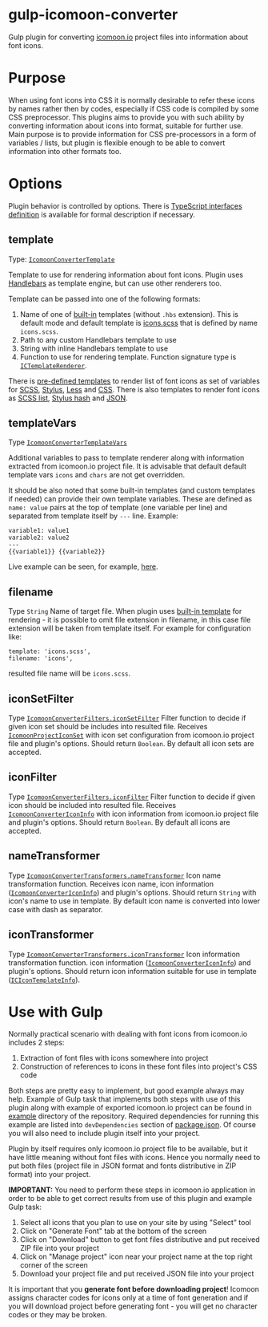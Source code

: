 # gulp-icomoon-converter
Gulp plugin for converting [icomoon.io](https://icomoon.io/app/) project files into information about font icons.

# Purpose
When using font icons into CSS it is normally desirable to refer these icons by names rather then by codes, especially if CSS code is compiled by some CSS preprocessor. This plugins aims to provide you with such ability by converting information about icons into format, suitable for further use. Main purpose is to provide information for CSS pre-processors in a form of variables / lists, but plugin is flexible enough to be able to convert information into other formats too.  

# Options
Plugin behavior is controlled by options. There is [TypeScript interfaces definition](gulp-icomoon-converter.d.ts) is available for formal description if necessary.

## template
Type: [`IcomoonConverterTemplate`](gulp-icomoon-converter.d.ts)

Template to use for rendering information about font icons. Plugin uses [Handlebars](http://handlebarsjs.com/) as template engine, but can use other renderers too. 

Template can be passed into one of the following formats:
  1. Name of one of [built-in](templates) templates (without `.hbs` extension). This is default mode and default template is [icons.scss](templates/icons.scss.hbs) that is defined by name `icons.scss`.
  2. Path to any custom Handlebars template to use
  3. String with inline Handlebars template to use
  4. Function to use for rendering template. Function signature type is [`ICTemplateRenderer`](gulp-icomoon-converter.d.ts).
  
There is [pre-defined templates](templates) to render list of font icons as set of variables for [SCSS](templates/icons.scss.hbs), [Stylus](templates/icons.styl.hbs), [Less](templates/icons.less.hbs) and [CSS](templates/icons.css.hbs). There is also templates to render font icons as [SCSS list](templates/icons-list.scss.hbs), [Stylus hash](templates/icons-list.styl.hbs) and [JSON](templates/icons.json.hbs).   
  
## templateVars
Type [`IcomoonConverterTemplateVars`](gulp-icomoon-converter.d.ts)

Additional variables to pass to template renderer along with information extracted from icomoon.io project file. It is advisable that default default template vars `icons` and `chars` are not get overridden.

It should be also noted that some built-in templates (and custom templates if needed) can provide their own template variables. These are defined as `name: value` pairs at the top of template (one variable per line) and separated from template itself by `---` line. Example:
```
variable1: value1
variable2: value2
---
{{variable1}} {{variable2}}
```
Live example can be seen, for example, [here](templates/icons-list.scss.hbs). 

## filename
Type ```String```
Name of target file. When plugin uses [built-in template](templates) for rendering - it is possible to omit file extension in filename, in this case file extension will be taken from template itself. For example for configuration like:
```
template: 'icons.scss',
filename: 'icons',
```
resulted file name will be `icons.scss`.

## iconSetFilter
Type [`IcomoonConverterFilters.iconSetFilter`](gulp-icomoon-converter.d.ts)
Filter function to decide if given icon set should be includes into resulted file. Receives [`IcomoonProjectIconSet`](icomoon-project.d.ts) with icon set configuration from icomoon.io project file and plugin's options. Should return `Boolean`. By default all icon sets are accepted.

## iconFilter
Type [`IcomoonConverterFilters.iconFilter`](gulp-icomoon-converter.d.ts)
Filter function to decide if given icon should be included into resulted file. Receives [`IcomoonConverterIconInfo`](gulp-icomoon-converter.d.ts) with icon information from icomoon.io project file and plugin's options. Should return ```Boolean```.
By default all icons are accepted.

## nameTransformer
Type [`IcomoonConverterTransformers.nameTransformer`](gulp-icomoon-converter.d.ts)
Icon name transformation function. Receives icon name, icon information ([`IcomoonConverterIconInfo`](gulp-icomoon-converter.d.ts)) and plugin's options. Should return `String` with icon's name to use in template. By default icon name is converted into lower case with dash as separator.

## iconTransformer
Type [`IcomoonConverterTransformers.iconTransformer`](gulp-icomoon-converter.d.ts)
Icon information transformation function. icon information ([`IcomoonConverterIconInfo`](gulp-icomoon-converter.d.ts)) and plugin's options. Should return icon information suitable for use in template ([`ICIconTemplateInfo`](gulp-icomoon-converter.d.ts)).

# Use with Gulp
Normally practical scenario with dealing with font icons from icomoon.io includes 2 steps:
 1. Extraction of font files with icons somewhere into project
 2. Construction of references to icons in these font files into project's CSS code
 
Both steps are pretty easy to implement, but good example always may help. Example of Gulp task that implements both steps with use of this plugin along with example of exported icomoon.io project can be found in [example](example) directory of the repository. Required dependencies for running this example are listed into `devDependencies` section of [package.json](package.json). Of course you will also need to include plugin itself into your project.

Plugin by itself requires only icomoon.io project file to be available, but it have little meaning without font files with icons. Hence you normally need to put both files (project file in JSON format and fonts distributive in ZIP format) into your project.
  
**IMPORTANT:** You need to perform these steps in icomoon.io application in order to be able to get correct results from use of this plugin and example Gulp task:   
 1. Select all icons that you plan to use on your site by using "Select" tool
 2. Click on "Generate Font" tab at the bottom of the screen
 3. Click on "Download" button to get font files distributive and put received ZIP file into your project 
 4. Click on "Manage project" icon near your project name at the top right corner of the screen
 5. Download your project file and put received JSON file into your project

It is important that you **generate font before downloading project**! Icomoon assigns character codes for icons only at a time of font generation and if you will download project before generating font - you will get no character codes or they may be broken.  
